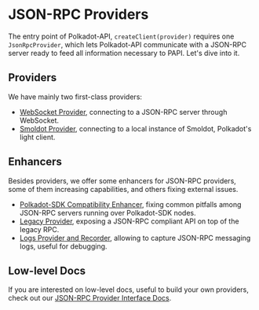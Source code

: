 # JSON-RPC Providers

The entry point of Polkadot-API, `createClient(provider)` requires one `JsonRpcProvider`, which lets Polkadot-API communicate with a JSON-RPC server ready to feed all information necessary to PAPI. Let's dive into it.

## Providers

We have mainly two first-class providers:

- [WebSocket Provider](/providers/ws), connecting to a JSON-RPC server through WebSocket.
- [Smoldot Provider](/providers/sm), connecting to a local instance of Smoldot, Polkadot's light client.

## Enhancers

Besides providers, we offer some enhancers for JSON-RPC providers, some of them increasing capabilities, and others fixing external issues.

- [Polkadot-SDK Compatibility Enhancer](/providers/enhancers#polkadot-sdk-compatibility-layer), fixing common pitfalls among JSON-RPC servers running over Polkadot-SDK nodes.
- [Legacy Provider](./enhancers#legacy-provider), exposing a JSON-RPC compliant API on top of the legacy RPC.
- [Logs Provider and Recorder](./enhancers#logs-provider), allowing to capture JSON-RPC messaging logs, useful for debugging.

## Low-level Docs

If you are interested on low-level docs, useful to build your own providers, check out our [JSON-RPC Provider Interface Docs](/providers/json-rpc).
